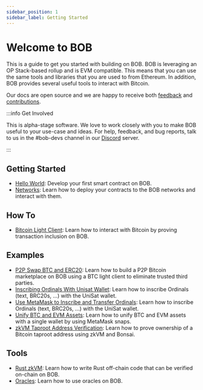```yaml
---
sidebar_position: 1
sidebar_label: Getting Started
---
```


# Welcome to BOB

This is a guide to get you started with building on BOB. BOB is leveraging an OP Stack-based rollup and is EVM compatible. This means that you can use the same tools and libraries that you are used to from Ethereum. In addition, BOB provides several useful tools to interact with Bitcoin.

Our docs are open source and we are happy to receive both [feedback](https://forms.gle/etYqChR3aahUFuEZ9) and [contributions](https://github.com/bob-collective/bob/tree/master/docs).

:::info Get Involved

This is alpha-stage software. We love to work closely with you to make BOB useful to your use-case and ideas. For help, feedback, and bug reports, talk to us in the #bob-devs channel in our [Discord](https://discordapp.com/invite/interlay) server.

:::

## Getting Started

- [Hello World](hellobitcoin): Develop your first smart contract on BOB.
- [Networks](networks): Learn how to deploy your contracts to the BOB networks and interact with them.

## How To

- [Bitcoin Light Client](/docs/build/how-to/relay): Learn how to interact with Bitcoin by proving transaction inclusion on BOB.

## Examples

- [P2P Swap BTC and ERC20](/docs/build/examples/btc-swap/): Learn how to build a P2P Bitcoin marketplace on BOB using a BTC light client to eliminate trusted third parties.
- [Inscribing Ordinals With Unisat Wallet](/docs/build/examples/brc20-octopus/): Learn how to inscribe Ordinals (text, BRC20s, ...) with the UniSat wallet.
- [Use MetaMask to Inscribe and Transfer Ordinals](/docs/build/examples/metamask-ordinals/): Learn how to inscribe Ordinals (text, BRC20s, ...) with the UniSat wallet.
- [Unify BTC and EVM Assets](/docs/build/examples/unified-assets-tracker/): Learn how to unify BTC and EVM assets with a single wallet by using MetaMask snaps.
- [zkVM Taproot Address Verification](/docs/build/examples/zkvm-taproot/): Learn how to prove ownership of a Bitcoin taproot address using zkVM and Bonsai.

## Tools

- [Rust zkVM](/docs/build/tools/bonsai): Learn how to write Rust off-chain code that can be verified on-chain on BOB.
- [Oracles](/docs/build/tools/oracles): Learn how to use oracles on BOB.
